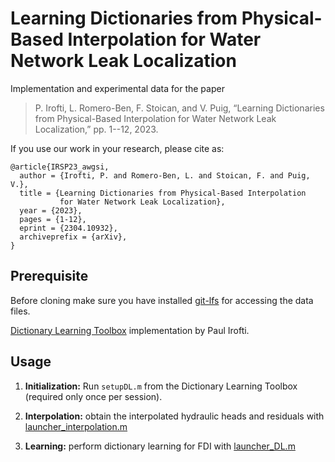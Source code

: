 # Learning Dictionaries from Physical-Based Interpolation for Water Network Leak Localization

Implementation and experimental data for the paper

> P. Irofti, L. Romero-Ben, F. Stoican, and V. Puig,
“Learning Dictionaries from Physical-Based Interpolation
for Water Network Leak Localization,”
pp. 1--12, 2023.

If you use our work in your research, please cite as:
```
@article{IRSP23_awgsi,
  author = {Irofti, P. and Romero-Ben, L. and Stoican, F. and Puig, V.},
  title = {Learning Dictionaries from Physical-Based Interpolation
           for Water Network Leak Localization},
  year = {2023},
  pages = {1-12},
  eprint = {2304.10932},
  archiveprefix = {arXiv},
}
```

## Prerequisite
Before cloning make sure you have installed [git-lfs](https://git-lfs.com/) for accessing the data files.

[Dictionary Learning Toolbox](https://github.com/pirofti/dl-box) implementation
by Paul Irofti.

## Usage
1. **Initialization:** Run `setupDL.m` from the Dictionary Learning Toolbox
  (required only once per session).

2. **Interpolation:** obtain the interpolated hydraulic heads and residuals
   with [launcher_interpolation.m](code/launcher_interpolation.m) 

2. **Learning:** perform dictionary learning for FDI
   with [launcher_DL.m](code/launcher_DL.m)

